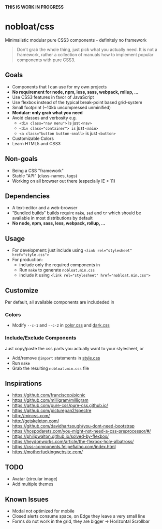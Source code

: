**THIS IS WORK IN PROGRESS**

# nobloat/css

Minimalistic modular pure CSS3 components - definitely no framework

> Don't grab the whole thing, just pick what you actually need. It is not a framework, rather a collection of manuals how to implement popular components with pure CSS3.

## Goals

- Components that I can use for my own projects
- **No requirement for node, npm, less, sass, webpack, rollup, ...**
- Use CSS3 features in favor of JavaScript
- Use flexbox instead of the typical break-point based grid-system
- Small footprint (~10kb uncompressed unminified)
- **Modular: only grab what you need**
- Avoid classes and verbosity e.g.
  - `<div class="nav menu">` is just `<nav>`
  - `<div class="container"> is` just `<main>`
  - `<a class="button button-small>` is just `<button>`
- Customizable Colors
- Learn HTML5 and CSS3

## Non-goals

- Being a CSS "framework"
- Stable "API" (class-names, tags)
- Working on all browser out there (especially IE < 11)

## Dependencies

- A text-editor and a web-browser
- "Bundled builds" builds require `make`, `sed` and `tr` which should be available in most distributions by default
- **No node, npm, sass, less, webpack, rollup, ...**

## Usage

- For development: just include [](style.css) using `<link rel="stylesheet" href="style.css">`
- For production:
  - include only the required components in [](style.css)
  - Run `make` to generate `nobloat.min.css`
  - include it using `<link rel="stylesheet" href="nobloat.min.css">`

## Customize
Per default, all available components are includeded in [](style.css)

### Colors

- Modify `--c-1` and `--c-2` in [color.css](src/color.css) and [dark.css](src/dark.css)

### Include/Exclude Components

Just copy/paste the css parts you actually want to your stylesheet, or

- Add/remove `@import` statements in [style.css](src/style.css)
- Run `make`
- Grab the resulting `nobloat.min.css` file

## Inspirations

- https://github.com/franciscop/picnic
- https://github.com/milligram/milligram
- https://github.com/pure-css/pure-css.github.io/
- https://github.com/picturepan2/spectre
- http://mincss.com/
- http://getskeleton.com/
- https://github.com/davidhartsough/you-dont-need-bootstrap
- https://hospodarets.com/you-might-not-need-a-css-preprocessor/#/
- https://philipwalton.github.io/solved-by-flexbox/
- https://heydonworks.com/article/the-flexbox-holy-albatross/
- https://css-components.felipefialho.com/index.html
- https://motherfuckingwebsite.com/

## TODO
- Avatar (circular image)
- Add multiple themes

## Known Issues
- Modal not optimized for mobile
- Closed alerts consume space, on Edge they leave a very small line
- Forms do not work in the grid, they are bigger -> Horizontal Scrollbar
